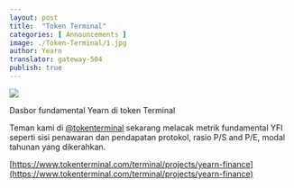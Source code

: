 ```yaml
---
layout: post
title:  "Token Terminal"
categories: [ Announcements ]
image: ./Token-Terminal/1.jpg
author: Yearn
translator: gateway-504
publish: true
---
```


![](1.jpg)

Dasbor fundamental Yearn di token Terminal

Teman kami di [@tokenterminal](https://twitter.com/tokenterminal) sekarang melacak metrik fundamental YFI seperti sisi penawaran dan pendapatan protokol, rasio P/S and P/E, modal tahunan yang dikerahkan.

[https://www.tokenterminal.com/terminal/projects/yearn-finance](https://www.tokenterminal.com/terminal/projects/yearn-finance)
